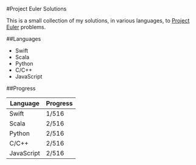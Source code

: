 #Project Euler Solutions

This is a small collection of my solutions, in various languages, to [Project Euler](https://projecteuler.net) problems.

##Languages

* Swift
* Scala
* Python
* C/C++
* JavaScript

##Progress

Language | Progress
-------- | --------
Swift | 1/516
Scala | 2/516
Python | 2/516
C/C++ | 2/516
JavaScript | 2/516
